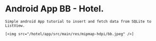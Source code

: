 # Android App BB - Hotel.

    Simple android App tutorial to insert and fetch data from SQLite to ListView.
    
    [<img src="/hotel/app/src/main/res/mipmap-hdpi/bb.jpeg" />]
